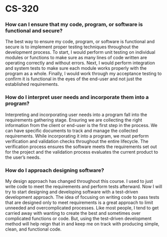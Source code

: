 # CS-320

### How can I ensure that my code, program, or software is functional and secure?

The best way to ensure my code, program, or software is functional and secure is to implement proper testing techniques throughout the development process. To start, I would perform unit testing on individual modules or functions to make sure as many lines of code written are operating correctly and without errors. Next, I would perform integration and system tests to make sure each module works properly with the program as a whole. Finally, I would work through my acceptance testing to confirm it is functional in the eyes of the end-user and not just the established requirements.

### How do I interpret user needs and incorporate them into a program?

Interpreting and incorporating user needs into a program fall into the requirements gathering stage. Ensuring we are collecting the right information from the client or end-user is the first step in the process. We can have specific documents to track and manage the collected requirements. While incorporating it into a program, we must perform verification and validation checks throughout the entire lifecycle. The verification process ensures the software meets the requirements set out for the project and the validation process evaluates the current product to the user’s needs.

### How do I approach designing software?

My design approach has changed throughout this course. I used to just write code to meet the requirements and perform tests afterward. Now I will try to start designing and developing software with a test-driven development approach. The idea of focusing on writing code to pass tests that are designed only to meet requirements is a great approach to limit unneeded and overcomplicated processes. Like most people, I tend to get carried away with wanting to create the best and sometimes over complicated functions or code. But, using the test-driven development method will help reign that in and keep me on track with producing simple, clean, and functional code.
